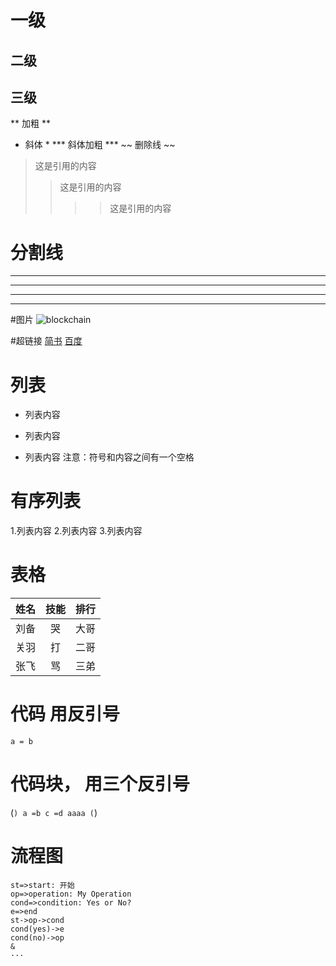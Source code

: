 # 一级
## 二级
## 三级

** 加粗 **
* 斜体 *
*** 斜体加粗 ***
~~ 删除线 ~~

>这是引用的内容
>>这是引用的内容
>>>>这是引用的内容

# 分割线
---
----
****
***

#图片
![blockchain](https://ss0.bdstatic.com/70cFvHSh_Q1YnxGkpoWK1HF6hhy/it/u=702257389,1274025419&fm=27&gp=0.jpg "区块链")

#超链接
[简书](http://jianshu.com)
[百度](http://baidu.com)

# 列表
- 列表内容
+ 列表内容
* 列表内容
注意：符号和内容之间有一个空格

# 有序列表
1.列表内容
2.列表内容
3.列表内容

# 表格
姓名|技能|排行
--|:--:|--:
刘备|哭|大哥
关羽|打|二哥
张飞|骂|三弟

# 代码 用反引号
` a = b `
# 代码块， 用三个反引号
(```)
a =b
c =d
aaaa
(```)

# 流程图
```flow
st=>start: 开始
op=>operation: My Operation
cond=>condition: Yes or No?
e=>end
st->op->cond
cond(yes)->e
cond(no)->op
&
···
